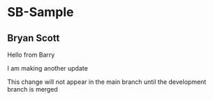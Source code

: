 # SB-Sample

## Bryan Scott

Hello from Barry

I am making another update


This change will not appear in the main branch until the development branch is merged